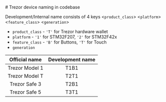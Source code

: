 # Trezor device naming in codebase

Development/Internal name consists of 4 keys
<`product_class`> <`platform`> <`feature_class`> <`generation`>

-   `product_class` - `'T'` for Trezor hardware wallet
-   `platform` - `'1'` for STM32F207, `'2'` for STM32F42x
-   `feature_class` - `'B'` for Buttons, `'T'` for Touch
-   `generation`

| Official name  | Development name |
| :------------: | :--------------: |
| Trezor Model 1 |       T1B1       |
| Trezor Model T |       T2T1       |
| Trezor Safe 3  |       T2B1       |
| Trezor Safe 5  |       T3T1       |
